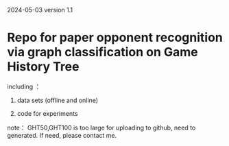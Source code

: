 2024-05-03 version 1.1


# Repo for paper opponent recognition via graph classification on Game History Tree



 including ：
 
 1. data sets (offline and online)
 
 2. code for experiments
 
 
 
 note： GHT50,GHT100 is too large for uploading to github, need to generated. If need, please contact me.  